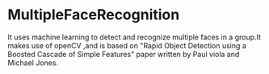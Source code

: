 # MultipleFaceRecognition
It uses machine learning to detect and recognize multiple faces in a group.It makes use of openCV ,and is based on "Rapid Object Detection using a Boosted Cascade of Simple Features" paper written by Paul viola and Michael Jones.
